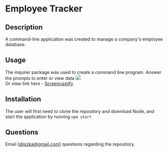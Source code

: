 # Employee Tracker

## Description
A command-line application was created to manage a company's employee database.

## Usage
The inquirer package was used to create a command line program. Answer the prompts to enter or view data
  <img src="utils/README-GENERATOR.gif"><br>
  Or view link here - [Screencastify](https://drive.google.com/file/d/1YvW_pjwfVK6DWQ9vg4zX-FRBvW7dZR_-/view)


## Installation
The user will first need to clone the repository and download Node, and start the application by running `npm start`

## Questions
Email [dliszka@gmail.com] questions regarding the repository.
